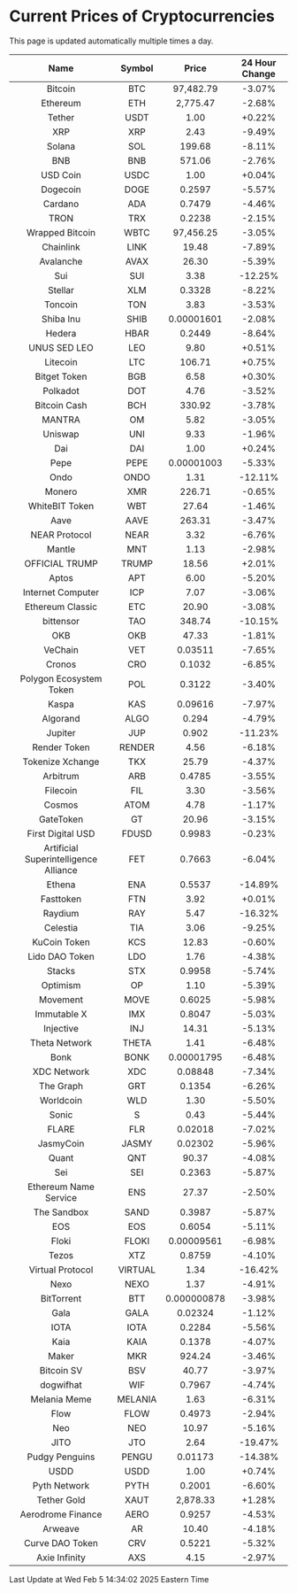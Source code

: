 # Current Prices of Cryptocurrencies
This page is updated automatically multiple times a day.

| Name | Symbol | Price | 24 Hour Change |
| :---: |:---:| :---: | :---: |
| Bitcoin | BTC | 97,482.79 | -3.07% |
| Ethereum | ETH | 2,775.47 | -2.68% |
| Tether | USDT | 1.00 | +0.22% |
| XRP | XRP | 2.43 | -9.49% |
| Solana | SOL | 199.68 | -8.11% |
| BNB | BNB | 571.06 | -2.76% |
| USD Coin | USDC | 1.00 | +0.04% |
| Dogecoin | DOGE | 0.2597 | -5.57% |
| Cardano | ADA | 0.7479 | -4.46% |
| TRON | TRX | 0.2238 | -2.15% |
| Wrapped Bitcoin | WBTC | 97,456.25 | -3.05% |
| Chainlink | LINK | 19.48 | -7.89% |
| Avalanche | AVAX | 26.30 | -5.39% |
| Sui | SUI | 3.38 | -12.25% |
| Stellar | XLM | 0.3328 | -8.22% |
| Toncoin | TON | 3.83 | -3.53% |
| Shiba Inu | SHIB | 0.00001601 | -2.08% |
| Hedera | HBAR | 0.2449 | -8.64% |
| UNUS SED LEO | LEO | 9.80 | +0.51% |
| Litecoin | LTC | 106.71 | +0.75% |
| Bitget Token | BGB | 6.58 | +0.30% |
| Polkadot | DOT | 4.76 | -3.52% |
| Bitcoin Cash | BCH | 330.92 | -3.78% |
| MANTRA | OM | 5.82 | -3.05% |
| Uniswap | UNI | 9.33 | -1.96% |
| Dai | DAI | 1.00 | +0.24% |
| Pepe | PEPE | 0.00001003 | -5.33% |
| Ondo | ONDO | 1.31 | -12.11% |
| Monero | XMR | 226.71 | -0.65% |
| WhiteBIT Token | WBT | 27.64 | -1.46% |
| Aave | AAVE | 263.31 | -3.47% |
| NEAR Protocol | NEAR | 3.32 | -6.76% |
| Mantle | MNT | 1.13 | -2.98% |
| OFFICIAL TRUMP | TRUMP | 18.56 | +2.01% |
| Aptos | APT | 6.00 | -5.20% |
| Internet Computer | ICP | 7.07 | -3.06% |
| Ethereum Classic | ETC | 20.90 | -3.08% |
| bittensor | TAO | 348.74 | -10.15% |
| OKB | OKB | 47.33 | -1.81% |
| VeChain | VET | 0.03511 | -7.65% |
| Cronos | CRO | 0.1032 | -6.85% |
| Polygon Ecosystem Token | POL | 0.3122 | -3.40% |
| Kaspa | KAS | 0.09616 | -7.97% |
| Algorand | ALGO | 0.294 | -4.79% |
| Jupiter | JUP | 0.902 | -11.23% |
| Render Token | RENDER | 4.56 | -6.18% |
| Tokenize Xchange | TKX | 25.79 | -4.37% |
| Arbitrum | ARB | 0.4785 | -3.55% |
| Filecoin | FIL | 3.30 | -3.56% |
| Cosmos | ATOM | 4.78 | -1.17% |
| GateToken | GT | 20.96 | -3.15% |
| First Digital USD | FDUSD | 0.9983 | -0.23% |
| Artificial Superintelligence Alliance | FET | 0.7663 | -6.04% |
| Ethena | ENA | 0.5537 | -14.89% |
| Fasttoken | FTN | 3.92 | +0.01% |
| Raydium | RAY | 5.47 | -16.32% |
| Celestia | TIA | 3.06 | -9.25% |
| KuCoin Token | KCS | 12.83 | -0.60% |
| Lido DAO Token | LDO | 1.76 | -4.38% |
| Stacks | STX | 0.9958 | -5.74% |
| Optimism | OP | 1.10 | -5.39% |
| Movement | MOVE | 0.6025 | -5.98% |
| Immutable X | IMX | 0.8047 | -5.03% |
| Injective | INJ | 14.31 | -5.13% |
| Theta Network | THETA | 1.41 | -6.48% |
| Bonk | BONK | 0.00001795 | -6.48% |
| XDC Network | XDC | 0.08848 | -7.34% |
| The Graph | GRT | 0.1354 | -6.26% |
| Worldcoin | WLD | 1.30 | -5.50% |
| Sonic | S | 0.43 | -5.44% |
| FLARE | FLR | 0.02018 | -7.02% |
| JasmyCoin | JASMY | 0.02302 | -5.96% |
| Quant | QNT | 90.37 | -4.08% |
| Sei | SEI | 0.2363 | -5.87% |
| Ethereum Name Service | ENS | 27.37 | -2.50% |
| The Sandbox | SAND | 0.3987 | -5.87% |
| EOS | EOS | 0.6054 | -5.11% |
| Floki | FLOKI | 0.00009561 | -6.98% |
| Tezos | XTZ | 0.8759 | -4.10% |
| Virtual Protocol | VIRTUAL | 1.34 | -16.42% |
| Nexo | NEXO | 1.37 | -4.91% |
| BitTorrent | BTT | 0.000000878 | -3.98% |
| Gala | GALA | 0.02324 | -1.12% |
| IOTA | IOTA | 0.2284 | -5.56% |
| Kaia | KAIA | 0.1378 | -4.07% |
| Maker | MKR | 924.24 | -3.46% |
| Bitcoin SV | BSV | 40.77 | -3.97% |
| dogwifhat | WIF | 0.7967 | -4.74% |
| Melania Meme | MELANIA | 1.63 | -6.31% |
| Flow | FLOW | 0.4973 | -2.94% |
| Neo | NEO | 10.97 | -5.16% |
| JITO | JTO | 2.64 | -19.47% |
| Pudgy Penguins | PENGU | 0.01173 | -14.38% |
| USDD | USDD | 1.00 | +0.74% |
| Pyth Network | PYTH | 0.2001 | -6.60% |
| Tether Gold | XAUT | 2,878.33 | +1.28% |
| Aerodrome Finance | AERO | 0.9257 | -4.53% |
| Arweave | AR | 10.40 | -4.18% |
| Curve DAO Token | CRV | 0.5221 | -5.32% |
| Axie Infinity | AXS | 4.15 | -2.97% |

Last Update at Wed Feb  5 14:34:02 2025 Eastern Time